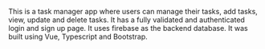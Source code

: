This is a task manager app where users can manage their tasks, add tasks, view, update and delete tasks. It has a fully validated and authenticated login and sign up page. It uses firebase as the backend database. It was built using Vue, Typescript and Bootstrap.
